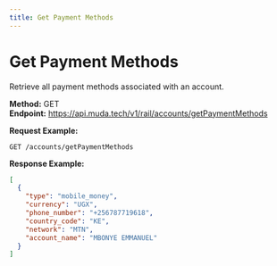 ```yaml
---
title: Get Payment Methods
---
```


# Get Payment Methods

Retrieve all payment methods associated with an account.

**Method:** GET  
**Endpoint:** https://api.muda.tech/v1/rail/accounts/getPaymentMethods

**Request Example:**
```
GET /accounts/getPaymentMethods
```

**Response Example:**
```json
[
  {
    "type": "mobile_money",
    "currency": "UGX",
    "phone_number": "+256787719618",
    "country_code": "KE",
    "network": "MTN",
    "account_name": "MBONYE EMMANUEL"
  }
]
``` 